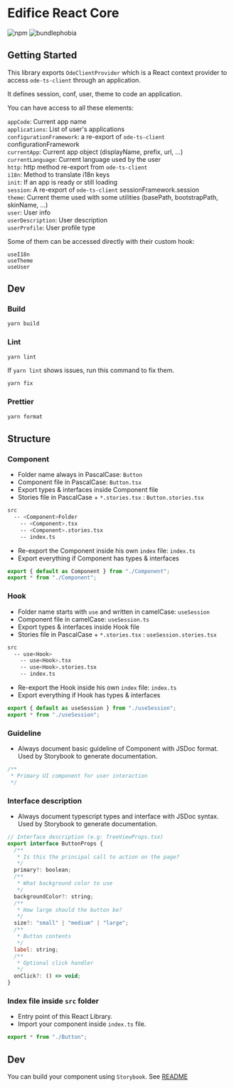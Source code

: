 # Edifice React Core

![npm](https://img.shields.io/npm/v/@ode-react-ui/core?style=flat-square)
![bundlephobia](https://img.shields.io/bundlephobia/min/@ode-react-ui/core?style=flat-square)

## Getting Started

This library exports `OdeClientProvider` which is a React context provider to access `ode-ts-client` through an application.

It defines session, conf, user, theme to code an application.

You can have access to all these elements:

`appCode`: Current app name <br/>
`applications`: List of user's applications <br/>
`configurationFramework`: a re-export of `ode-ts-client` configurationFramework <br/>
`currentApp`: Current app object (displayName, prefix, url, ...) <br/>
`currentLanguage`: Current language used by the user <br/>
`http`: http method re-export from `ode-ts-client` <br/>
`i18n`: Method to translate i18n keys <br/>
`init`: If an app is ready or still loading <br/>
`session`: A re-export of `ode-ts-client` sessionFramework.session <br/>
`theme`: Current theme used with some utilities (basePath, bootstrapPath, skinName, ...) <br/>
`user`: User info <br/>
`userDescription`: User description <br/>
`userProfile`: User profile type <br/>

Some of them can be accessed directly with their custom hook:

`useI18n` <br/>
`useTheme` <br/>
`useUser`

## Dev

### Build

```bash
yarn build
```

### Lint

```bash
yarn lint
```

If `yarn lint` shows issues, run this command to fix them.

```bash
yarn fix
```

### Prettier

```bash
yarn format
```

## Structure

### Component

- Folder name always in PascalCase: `Button`
- Component file in PascalCase: `Button.tsx`
- Export types & interfaces inside Component file
- Stories file in PascalCase + `*.stories.tsx` : `Button.stories.tsx`

```bash
src
  -- <Component>Folder
    -- <Component>.tsx
    -- <Component>.stories.tsx
    -- index.ts
```

- Re-export the Component inside his own `index` file: `index.ts`
- Export everything if Component has types & interfaces

```jsx
export { default as Component } from "./Component";
export * from "./Component";
```

### Hook

- Folder name starts with `use` and written in camelCase: `useSession`
- Component file in camelCase: `useSession.ts`
- Export types & interfaces inside Hook file
- Stories file in PascalCase + `*.stories.tsx` : `useSession.stories.tsx`

```bash
src
  -- use<Hook>
    -- use<Hook>.tsx
    -- use<Hook>.stories.tsx
    -- index.ts
```

- Re-export the Hook inside his own `index` file: `index.ts`
- Export everything if Hook has types & interfaces

```jsx
export { default as useSession } from "./useSession";
export * from "./useSession";
```

### Guideline

- Always document basic guideline of Component with JSDoc format. Used by Storybook to generate documentation.

```jsx
/**
 * Primary UI component for user interaction
 */
```

### Interface description

- Always document typescript types and interface with JSDoc syntax. Used by Storybook to generate documentation.

```jsx
// Interface description (e.g: TreeViewProps.tsx)
export interface ButtonProps {
  /**
   * Is this the principal call to action on the page?
   */
  primary?: boolean;
  /**
   * What background color to use
   */
  backgroundColor?: string;
  /**
   * How large should the button be?
   */
  size?: "small" | "medium" | "large";
  /**
   * Button contents
   */
  label: string;
  /**
   * Optional click handler
   */
  onClick?: () => void;
}
```

### Index file inside `src` folder

- Entry point of this React Library.
- Import your component inside `index.ts` file.

```jsx
export * from "./Button";
```

## Dev

You can build your component using `Storybook`. See [README](../../docs/README.md)
